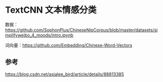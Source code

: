 # TextCNN 文本情感分类

数据：https://github.com/SophonPlus/ChineseNlpCorpus/blob/master/datasets/simplifyweibo_4_moods/intro.ipynb

词向量：https://github.com/Embedding/Chinese-Word-Vectors

## 参考

https://blog.csdn.net/asialee_bird/article/details/88813385
